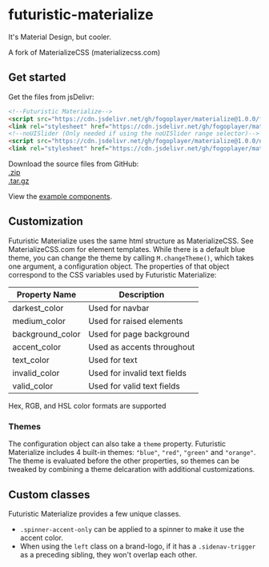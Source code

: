 # futuristic-materialize
It's Material Design, but cooler.

A fork of MaterializeCSS (materializecss.com)

## Get started
Get the files from jsDelivr:
```html
<!--Futuristic Materialize-->
<script src="https://cdn.jsdelivr.net/gh/fogoplayer/materialize@1.0.0/futuristic-materialize.js"></script>
<link rel="stylesheet" href="https://cdn.jsdelivr.net/gh/fogoplayer/materialize@1.0.0/futuristic-materialize.min.css">
<!--noUISlider (Only needed if using the noUISlider range selector)-->
<script src="https://cdn.jsdelivr.net/gh/fogoplayer/materialize@1.0.0/noUISlider/nouislider.min.js"></script>
<link rel="stylesheet" href="https://cdn.jsdelivr.net/gh/fogoplayer/materialize@1.0.0/noUISlider/nouislider.min.css">
```

Download the source files from GitHub:  
[.zip](https://github.com/fogoplayer/materialize/archive/1.0.0.zip)  
[.tar.gz](https://github.com/fogoplayer/materialize/archive/1.0.0.tar.gz)

View the [example components](https://fogoplayer.github.io/materialize).

## Customization
Futuristic Materialize uses the same html structure as MaterializeCSS. See MaterializeCSS.com for element templates.
While there is a default blue theme, you can change the theme by calling `M.changeTheme()`, which takes one argument, a configuration object. The properties of that object correspond to the CSS variables used by Futuristic Materialize:

|Property Name   |Description                           |
|----------------|--------------------------------------|
|darkest_color   |Used for navbar                       |
|medium_color    |Used for raised elements              |
|background_color|Used for page background              |
|accent_color    |Used as accents throughout            |
|text_color      |Used for text                         |
|invalid_color   |Used for invalid text fields          |
|valid_color     |Used for valid text fields            |

Hex, RGB, and HSL color formats are supported

### Themes
The configuration object can also take a `theme` property. Futuristic Materialize includes 4 built-in themes: `"blue"`, `"red"`, `"green"` and `"orange"`. The theme is evaluated before the other properties, so themes can be tweaked by combining a theme delcaration with additional customizations.

## Custom classes
Futuristic Materialize provides a few unique classes.

- `.spinner-accent-only` can be applied to a spinner to make it use the accent color.
- When using the `left` class on a brand-logo, if it has a `.sidenav-trigger` as a preceding sibling, they won't overlap each other.